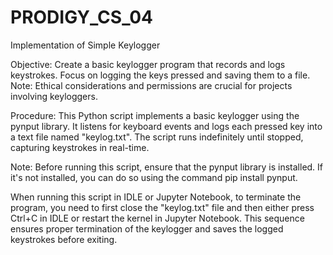# PRODIGY_CS_04
Implementation of Simple Keylogger

Objective:
Create a basic keylogger program that records and logs keystrokes. 
Focus on logging the keys pressed and saving them to a file. 
Note: Ethical considerations and permissions are crucial for projects involving keyloggers.

Procedure:
This Python script implements a basic keylogger using the pynput library. 
It listens for keyboard events and logs each pressed key into a text file named "keylog.txt". 
The script runs indefinitely until stopped, capturing keystrokes in real-time.

Note: 
Before running this script, ensure that the pynput library is installed.
If it's not installed, you can do so using the command pip install pynput.

When running this script in IDLE or Jupyter Notebook, to terminate the program, you need to first close the "keylog.txt" file 
and then either press Ctrl+C in IDLE or restart the kernel in Jupyter Notebook. 
This sequence ensures proper termination of the keylogger and saves the logged keystrokes before exiting.
